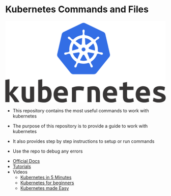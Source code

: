 # Kubernetes Commands and Files

<img src="images/kube.png">




- This repository contains the most useful commands to work with kubernetes

- The purpose of this repository is to provide a guide to work with kubernetes 

- It also provides step by step instructions to setup or run commands

- Use the repo to debug any errors


* [Official Docs](https://kubernetes.io/docs/home/)
* [Tutorials](https://kubernetes.io/docs/tutorials/)
* Videos 
   - [Kubernetes in 5 Minutes](https://www.youtube.com/watch?v=PH-2FfFD2PU)
   - [Kubernetes for beginners](https://www.youtube.com/watch?v=l_lWfipUimk&list=PLhW3qG5bs-L8EU_Oocu6RkNPpYpaamtXX)
   - [Kubernetes made Easy](https://www.youtube.com/watch?v=jgmdY73RF6w&list=PLMPZQTftRCS8Pp4wiiUruly5ODScvAwcQ)





